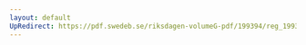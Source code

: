 ```yaml
---
layout: default
UpRedirect: https://pdf.swedeb.se/riksdagen-volumeG-pdf/199394/reg_199394_FiU.pdf
---
```

